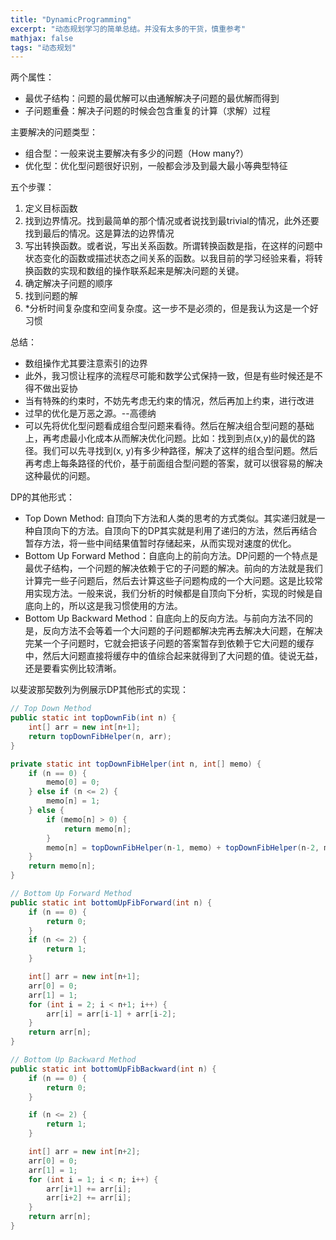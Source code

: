 ```yaml
---
title: "DynamicProgramming"
excerpt: "动态规划学习的简单总结。并没有太多的干货，慎重参考"
mathjax: false
tags: "动态规划"
---
```


两个属性：

- 最优子结构：问题的最优解可以由通解解决子问题的最优解而得到
- 子问题重叠：解决子问题的时候会包含重复的计算（求解）过程

主要解决的问题类型：

- 组合型：一般来说主要解决有多少的问题（How many?）
- 优化型：优化型问题很好识别，一般都会涉及到最大最小等典型特征

五个步骤：

1. 定义目标函数
2. 找到边界情况。找到最简单的那个情况或者说找到最trivial的情况，此外还要找到最后的情况。这是算法的边界情况
3. 写出转换函数。或者说，写出关系函数。所谓转换函数是指，在这样的问题中状态变化的函数或描述状态之间关系的函数。以我目前的学习经验来看，将转换函数的实现和数组的操作联系起来是解决问题的关键。
4. 确定解决子问题的顺序
5. 找到问题的解
6. *分析时间复杂度和空间复杂度。这一步不是必须的，但是我认为这是一个好习惯

总结：

- 数组操作尤其要注意索引的边界
- 此外，我习惯让程序的流程尽可能和数学公式保持一致，但是有些时候还是不得不做出妥协
- 当有特殊的约束时，不妨先考虑无约束的情况，然后再加上约束，进行改进
- 过早的优化是万恶之源。--高德纳
- 可以先将优化型问题看成组合型问题来看待。然后在解决组合型问题的基础上，再考虑最小化成本从而解决优化问题。比如：找到到点(x,y)的最优的路径。我们可以先寻找到(x, y)有多少种路径，解决了这样的组合型问题。然后再考虑上每条路径的代价，基于前面组合型问题的答案，就可以很容易的解决这种最优的问题。

DP的其他形式：

- Top Down Method: 自顶向下方法和人类的思考的方式类似。其实递归就是一种自顶向下的方法。自顶向下的DP其实就是利用了递归的方法，然后再结合暂存方法，将一些中间结果值暂时存储起来，从而实现对速度的优化。
- Bottom Up Forward Method：自底向上的前向方法。DP问题的一个特点是最优子结构，一个问题的解决依赖于它的子问题的解决。前向的方法就是我们计算完一些子问题后，然后去计算这些子问题构成的一个大问题。这是比较常用实现方法。一般来说，我们分析的时候都是自顶向下分析，实现的时候是自底向上的，所以这是我习惯使用的方法。
- Bottom Up Backward Method：自底向上的反向方法。与前向方法不同的是，反向方法不会等着一个大问题的子问题都解决完再去解决大问题，在解决完某一个子问题时，它就会把该子问题的答案暂存到依赖于它大问题的缓存中，然后大问题直接将缓存中的值综合起来就得到了大问题的值。徒说无益，还是要看实例比较清晰。

以斐波那契数列为例展示DP其他形式的实现：

```java
// Top Down Method
public static int topDownFib(int n) {
    int[] arr = new int[n+1];
    return topDownFibHelper(n, arr);
}

private static int topDownFibHelper(int n, int[] memo) {
    if (n == 0) {
        memo[0] = 0;
    } else if (n <= 2) {
        memo[n] = 1;
    } else {
        if (memo[n] > 0) {
            return memo[n];
        }
        memo[n] = topDownFibHelper(n-1, memo) + topDownFibHelper(n-2, memo);
    }
    return memo[n];
}

// Bottom Up Forward Method
public static int bottomUpFibForward(int n) {
    if (n == 0) {
        return 0;
    }
    if (n <= 2) {
        return 1;
    }

    int[] arr = new int[n+1];
    arr[0] = 0;
    arr[1] = 1;
    for (int i = 2; i < n+1; i++) {
        arr[i] = arr[i-1] + arr[i-2];
    }
    return arr[n];
}

// Bottom Up Backward Method
public static int bottomUpFibBackward(int n) {
    if (n == 0) {
        return 0;
    }

    if (n <= 2) {
        return 1;
    }

    int[] arr = new int[n+2];
    arr[0] = 0;
    arr[1] = 1;
    for (int i = 1; i < n; i++) {
        arr[i+1] += arr[i];
        arr[i+2] += arr[i];
    }
    return arr[n];
}
```



